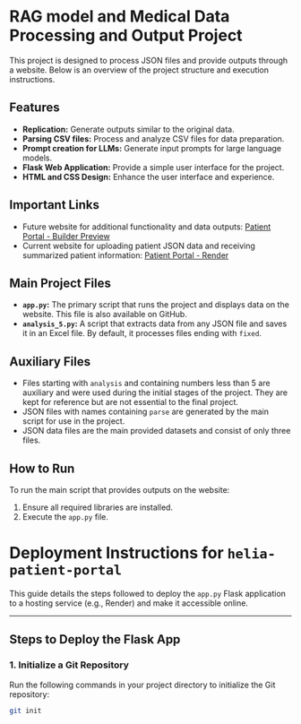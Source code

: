 # RAG model and Medical Data Processing and Output Project

This project is designed to process JSON files and provide outputs through a website. Below is an overview of the project structure and execution instructions.

## Features
- **Replication:** Generate outputs similar to the original data.
- **Parsing CSV files:** Process and analyze CSV files for data preparation.
- **Prompt creation for LLMs:** Generate input prompts for large language models.
- **Flask Web Application:** Provide a simple user interface for the project.
- **HTML and CSS Design:** Enhance the user interface and experience.

## Important Links
- Future website for additional functionality and data outputs: [Patient Portal - Builder Preview](https://patient-portal-yrdq1xv3y4hn074m.builder-preview.com/)
- Current website for uploading patient JSON data and receiving summarized patient information: [Patient Portal - Render](https://helia-patient-portal.onrender.com)

## Main Project Files
- **`app.py`:** The primary script that runs the project and displays data on the website. This file is also available on GitHub.
- **`analysis_5.py`:** A script that extracts data from any JSON file and saves it in an Excel file. By default, it processes files ending with `fixed`.

## Auxiliary Files
- Files starting with `analysis` and containing numbers less than 5 are auxiliary and were used during the initial stages of the project. They are kept for reference but are not essential to the final project.
- JSON files with names containing `parse` are generated by the main script for use in the project.
- JSON data files are the main provided datasets and consist of only three files.

## How to Run
To run the main script that provides outputs on the website:
1. Ensure all required libraries are installed.
2. Execute the `app.py` file.


# Deployment Instructions for `helia-patient-portal`

This guide details the steps followed to deploy the `app.py` Flask application to a hosting service (e.g., Render) and make it accessible online.

---

## Steps to Deploy the Flask App

### 1. Initialize a Git Repository
Run the following commands in your project directory to initialize the Git repository:
```bash
git init


